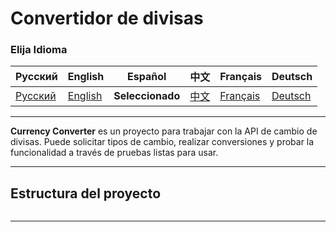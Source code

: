 # Convertidor de divisas

### Elija Idioma

| Русский                          | English | Español | 中文 | Français | Deutsch |
|----------------------------------|------------|------------|-----------|-------------|----------|
| [Русский](../../../../README.md) | [English](README_en.md) | **Seleccionado** | [中文](README_zh.md) | [Français](README_fr.md) | [Deutsch](README_de.md) |

---

**Currency Converter** es un proyecto para trabajar con la API de cambio de divisas. Puede solicitar tipos de cambio, realizar conversiones y probar la funcionalidad a través de pruebas listas para usar.

---

## Estructura del proyecto

```plain text
```

---